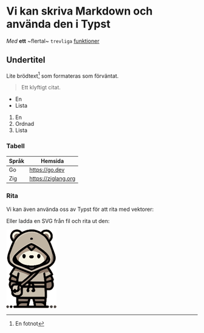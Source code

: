 <!--raw-typst
#set page(
  paper: "a4",
  flipped: true,
  columns: 2,
)

#set text(
  size: 20pt,
)

#set quote(
  attribution: [Peter Hellberg],
)

#show link: underline

#show quote.where(block: true): box.with(
  stroke: (left: 4pt + rgb("FF6600")),
  width: 16em,
)
-->

# Vi kan skriva Markdown och använda den i Typst

*Med* __ett__ ~flertal~ `trevliga` [funktioner](https://athega.se/)

## Undertitel

Lite brödtext[^footnote] som formateras som förväntat.

[^footnote]: En fotnot

> Ett klyftigt citat.

- En
- Lista

1. En
2. Ordnad
2. Lista

<!--raw-typst
#colbreak()
-->

### Tabell

| **Språk** | **Hemsida**           |
| --------- | --------------------- |
| Go        | <https://go.dev>      |
| Zig       | <https://ziglang.org> |

### Rita

Vi kan även använda oss av Typst för att rita med vektorer:

<!--raw-typst
#circle(radius: 2em, fill: gradient.radial(white, rgb("FF6600")).sharp(3))
-->

Eller ladda en SVG från fil och rita ut den:

![Ewok](ewok.svg)
